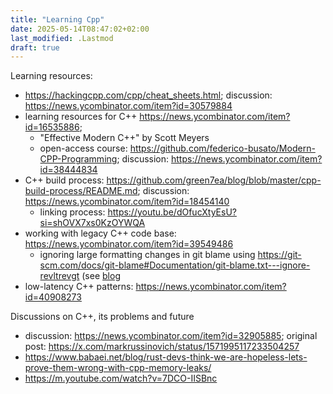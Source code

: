 ```yaml
---
title: "Learning Cpp"
date: 2025-05-14T08:47:02+02:00
last_modified: .Lastmod
draft: true
---
```


Learning resources:

- https://hackingcpp.com/cpp/cheat_sheets.html; discussion: https://news.ycombinator.com/item?id=30579884
- learning resources for C++ https://news.ycombinator.com/item?id=16535886;
  - "Effective Modern C++" by Scott Meyers
  - open-access course: https://github.com/federico-busato/Modern-CPP-Programming; discussion: https://news.ycombinator.com/item?id=38444834
- C++ build process: https://github.com/green7ea/blog/blob/master/cpp-build-process/README.md; discussion: https://news.ycombinator.com/item?id=18454140
  - linking process: https://youtu.be/dOfucXtyEsU?si=shOVX7xs0KzOYWQA
- working with legacy C++ code base: https://news.ycombinator.com/item?id=39549486
  - ignoring large formatting changes in git blame using https://git-scm.com/docs/git-blame#Documentation/git-blame.txt---ignore-revltrevgt (see [blog](https://medium.com/@ramunarasinga/git-blame-ignore-revs-to-ignore-bulk-formatting-changes-f20ac23e6155)
- low-latency C++ patterns: https://news.ycombinator.com/item?id=40908273

Discussions on C++, its problems and future

- discussion: https://news.ycombinator.com/item?id=32905885; original post: https://x.com/markrussinovich/status/1571995117233504257
- https://www.babaei.net/blog/rust-devs-think-we-are-hopeless-lets-prove-them-wrong-with-cpp-memory-leaks/
- https://m.youtube.com/watch?v=7DCO-IISBnc
